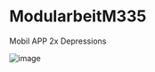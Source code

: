 # ModularbeitM335


Mobil APP
2x Depressions


![image](https://user-images.githubusercontent.com/72823328/171964938-b7fd24a0-cd06-49be-b167-a53f3a3fb23c.png)
